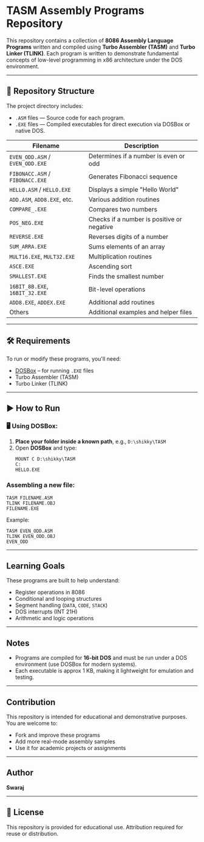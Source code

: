 
# TASM Assembly Programs Repository

This repository contains a collection of **8086 Assembly Language Programs** written and compiled using **Turbo Assembler (TASM)** and **Turbo Linker (TLINK)**. Each program is written to demonstrate fundamental concepts of low-level programming in x86 architecture under the DOS environment.

---

## 📁 Repository Structure

The project directory includes:
- `.ASM` files — Source code for each program.
- `.EXE` files — Compiled executables for direct execution via DOSBox or native DOS.

| Filename        | Description |
|----------------|-------------|
| `EVEN_ODD.ASM` / `EVEN_ODD.EXE` | Determines if a number is even or odd |
| `FIBONACC.ASM` / `FIBONACC.EXE` | Generates Fibonacci sequence |
| `HELLO.ASM` / `HELLO.EXE`       | Displays a simple "Hello World" |
| `ADD.ASM`, `ADD8.EXE`, etc.     | Various addition routines |
| `COMPARE_.EXE`                  | Compares two numbers |
| `POS_NEG.EXE`                   | Checks if a number is positive or negative |
| `REVERSE.EXE`                   | Reverses digits of a number |
| `SUM_ARRA.EXE`                  | Sums elements of an array |
| `MULT16.EXE`, `MULT32.EXE`      | Multiplication routines |
| `ASCE.EXE`                      | Ascending sort |
| `SMALLEST.EXE`                  | Finds the smallest number |
| `16BIT_8B.EXE`, `16BIT_32.EXE`  | Bit-level operations |
| `ADD8.EXE`, `ADDEX.EXE`         | Additional add routines |
| Others                          | Additional examples and helper files |

---

## 🛠 Requirements

To run or modify these programs, you'll need:
- [DOSBox](https://www.dosbox.com/) – for running `.EXE` files
- Turbo Assembler (TASM)
- Turbo Linker (TLINK)

---

## ▶️ How to Run

### 🖥️ Using DOSBox:
1. **Place your folder inside a known path**, e.g., `D:\shikky\TASM`
2. Open **DOSBox** and type:
    ```
    MOUNT C D:\shikky\TASM
    C:
    HELLO.EXE
    ```

### Assembling a new file:
```
TASM FILENAME.ASM
TLINK FILENAME.OBJ
FILENAME.EXE
```

Example:
```
TASM EVEN_ODD.ASM
TLINK EVEN_ODD.OBJ
EVEN_ODD
```

---

## Learning Goals

These programs are built to help understand:
- Register operations in 8086
- Conditional and looping structures
- Segment handling (`DATA`, `CODE`, `STACK`)
- DOS interrupts (INT 21H)
- Arithmetic and logic operations

---

## Notes

- Programs are compiled for **16-bit DOS** and must be run under a DOS environment (use DOSBox for modern systems).
- Each executable is approx 1 KB, making it lightweight for emulation and testing.

---

##  Contribution

This repository is intended for educational and demonstrative purposes. You are welcome to:
- Fork and improve these programs
- Add more real-mode assembly samples
- Use it for academic projects or assignments

---

##  Author

**Swaraj**

---

## 📜 License

This repository is provided for educational use. Attribution required for reuse or distribution.
